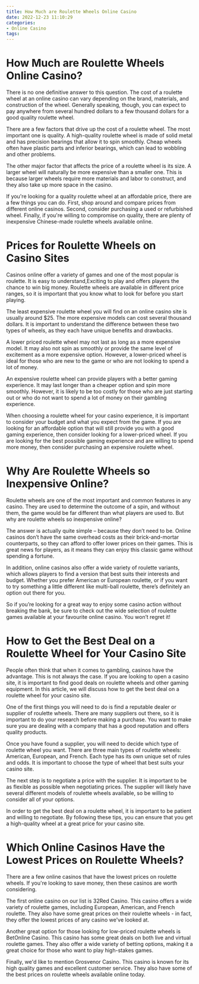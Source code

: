 ```yaml
---
title: How Much are Roulette Wheels Online Casino 
date: 2022-12-23 11:10:29
categories:
- Online Casino
tags:
---
```



#  How Much are Roulette Wheels Online Casino? 

There is no one definitive answer to this question. The cost of a roulette wheel at an online casino can vary depending on the brand, materials, and construction of the wheel. Generally speaking, though, you can expect to pay anywhere from several hundred dollars to a few thousand dollars for a good quality roulette wheel.

There are a few factors that drive up the cost of a roulette wheel. The most important one is quality. A high-quality roulette wheel is made of solid metal and has precision bearings that allow it to spin smoothly. Cheap wheels often have plastic parts and inferior bearings, which can lead to wobbling and other problems.

The other major factor that affects the price of a roulette wheel is its size. A larger wheel will naturally be more expensive than a smaller one. This is because larger wheels require more materials and labor to construct, and they also take up more space in the casino.

If you're looking for a quality roulette wheel at an affordable price, there are a few things you can do. First, shop around and compare prices from different online casinos. Second, consider purchasing a used or refurbished wheel. Finally, if you're willing to compromise on quality, there are plenty of inexpensive Chinese-made roulette wheels available online.

#  Prices for Roulette Wheels on Casino Sites 

Casinos online offer a variety of games and one of the most popular is roulette. It is easy to understand,Exciting to play and offers players the chance to win big money. Roulette wheels are available in different price ranges, so it is important that you know what to look for before you start playing.

The least expensive roulette wheel you will find on an online casino site is usually around $25. The more expensive models can cost several thousand dollars. It is important to understand the difference between these two types of wheels, as they each have unique benefits and drawbacks.

A lower priced roulette wheel may not last as long as a more expensive model. It may also not spin as smoothly or provide the same level of excitement as a more expensive option. However, a lower-priced wheel is ideal for those who are new to the game or who are not looking to spend a lot of money.

An expensive roulette wheel can provide players with a better gaming experience. It may last longer than a cheaper option and spin more smoothly. However, it is likely to be too costly for those who are just starting out or who do not want to spend a lot of money on their gambling experience.

When choosing a roulette wheel for your casino experience, it is important to consider your budget and what you expect from the game. If you are looking for an affordable option that will still provide you with a good gaming experience, then consider looking for a lower-priced wheel. If you are looking for the best possible gaming experience and are willing to spend more money, then consider purchasing an expensive roulette wheel.

#  Why Are Roulette Wheels so Inexpensive Online? 

Roulette wheels are one of the most important and common features in any casino. They are used to determine the outcome of a spin, and without them, the game would be far different than what players are used to. But why are roulette wheels so inexpensive online?

The answer is actually quite simple – because they don’t need to be. Online casinos don’t have the same overhead costs as their brick-and-mortar counterparts, so they can afford to offer lower prices on their games. This is great news for players, as it means they can enjoy this classic game without spending a fortune.

In addition, online casinos also offer a wide variety of roulette variants, which allows players to find a version that best suits their interests and budget. Whether you prefer American or European roulette, or if you want to try something a little different like multi-ball roulette, there’s definitely an option out there for you.

So if you’re looking for a great way to enjoy some casino action without breaking the bank, be sure to check out the wide selection of roulette games available at your favourite online casino. You won’t regret it!

#  How to Get the Best Deal on a Roulette Wheel for Your Casino Site 

People often think that when it comes to gambling, casinos have the advantage. This is not always the case. If you are looking to open a casino site, it is important to find good deals on roulette wheels and other gaming equipment. In this article, we will discuss how to get the best deal on a roulette wheel for your casino site.

One of the first things you will need to do is find a reputable dealer or supplier of roulette wheels. There are many suppliers out there, so it is important to do your research before making a purchase. You want to make sure you are dealing with a company that has a good reputation and offers quality products.

Once you have found a supplier, you will need to decide which type of roulette wheel you want. There are three main types of roulette wheels: American, European, and French. Each type has its own unique set of rules and odds. It is important to choose the type of wheel that best suits your casino site.

The next step is to negotiate a price with the supplier. It is important to be as flexible as possible when negotiating prices. The supplier will likely have several different models of roulette wheels available, so be willing to consider all of your options.

In order to get the best deal on a roulette wheel, it is important to be patient and willing to negotiate. By following these tips, you can ensure that you get a high-quality wheel at a great price for your casino site.

#  Which Online Casinos Have the Lowest Prices on Roulette Wheels?

There are a few online casinos that have the lowest prices on roulette wheels. If you're looking to save money, then these casinos are worth considering.

The first online casino on our list is 32Red Casino. This casino offers a wide variety of roulette games, including European, American, and French roulette. They also have some great prices on their roulette wheels - in fact, they offer the lowest prices of any casino we've looked at.

Another great option for those looking for low-priced roulette wheels is BetOnline Casino. This casino has some great deals on both live and virtual roulette games. They also offer a wide variety of betting options, making it a great choice for those who want to play high-stakes games.

Finally, we'd like to mention Grosvenor Casino. This casino is known for its high quality games and excellent customer service. They also have some of the best prices on roulette wheels available online today.
